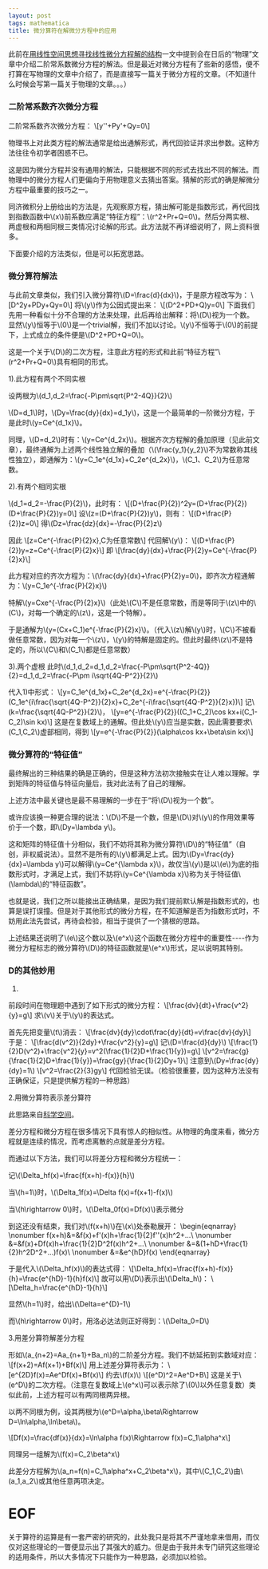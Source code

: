 ```yaml
---
layout: post
tags: mathematica
title: 微分算符在解微分方程中的应用
---
```


此前在[用线性空间思想寻找线性微分方程解的结构](http://freezingsummer.com/2017/11/Linear_space&diffierential_equation/)一文中提到会在日后的“物理”文章中介绍二阶常系数微分方程的解法。但是最近对微分方程有了些新的感悟，便不打算在写物理的文章中介绍了，而是直接写一篇关于微分方程的文章。（不知道什么时候会写第一篇关于物理的文章。。。）

### 二阶常系数齐次微分方程

二阶常系数齐次微分方程：
\\[y\'\'+Py'+Qy=0\\]

物理书上对此类方程的解法通常是给出通解形式，再代回验证并求出参数。这种方法往往令初学者困惑不已。

这是因为微分方程并没有通用的解法，只能根据不同的形式去找出不同的解法。而物理中的微分方程人们更偏向于用物理意义去猜出答案。猜解的形式的确是解微分方程中最重要的技巧之一。

同济微积分上册给出的方法是，先观察原方程，猜出解可能是指数形式，再代回找到指数函数中\\(x\\)前系数应满足“特征方程”：\\(r^2+Pr+Q=0\\)。然后分两实根、两虚根和两相同根三类情况讨论解的形式。此方法就不再详细说明了，网上资料很多。

下面要介绍的方法类似，但是可以拓宽思路。

### 微分算符解法

与此前文章类似，我们引入微分算符\\(D=\frac{d}{dx}\\)，于是原方程改写为：
\\[D^2y+PDy+Qy=0\\]
将\\(y\\)作为公因式提出来：
\\[(D^2+PD+Q)y=0\\]
下面我们先用一种看似十分不合理的方法来处理，此后再给出解释：将\\(D\\)视为一个数。显然\\(y\\)恒等于\\(0\\)是一个trivial解，我们不加以讨论。\\(y\\)不恒等于\\(0\\)的前提下，上式成立的条件便是\\(D^2+PD+Q=0\\)。

这是一个关于\\(D\\)的二次方程，注意此方程的形式和此前“特征方程”\\(r^2+Pr+Q=0\\)具有相同的形式。

1).此方程有两个不同实根

设两根为\\(d_1,d_2=\frac{-P\pm\sqrt{P^2-4Q}}{2}\\)

\\(D=d_1\\)时，\\(Dy=\frac{dy}{dx}=d_1y\\)，这是一个最简单的一阶微分方程，于是此时\\(y=Ce^{d_1x}\\)。

同理，\\(D=d_2\\)时有：\\(y=Ce^{d_2x}\\)。根据齐次方程解的叠加原理（见此前文章），最终通解为上述两个线性独立解的叠加（\\(\frac{y_1}{y_2}\\)不为常数称其线性独立），即通解为：\\(y=C_1e^{d_1x}+C_2e^{d_2x}\\)，\\(C_1、C_2\\)为任意常数。

2).有两个相同实根

\\(d_1=d_2=-\frac{P}{2}\\)，此时有：
\\[(D+\frac{P}{2})^2y=(D+\frac{P}{2})(D+\frac{P}{2})y=0\\]
设\\(z=(D+\frac{P}{2})y\\)，则有：
\\[(D+\frac{P}{2})z=0\\]
得\\(Dz=\frac{dz}{dx}=-\frac{P}{2}z\\)

因此
\\[z=Ce^{-\frac{P}{2}x},C为任意常数\\]
代回解\\(y\\)：
\\[(D+\frac{P}{2})y=z=Ce^{-\frac{P}{2}x}\\]
即
\\[\frac{dy}{dx}+\frac{P}{2}y=Ce^{-\frac{P}{2}x}\\]

此方程对应的齐次方程为：\\(\frac{dy}{dx}+\frac{P}{2}y=0\\)，即齐次方程通解为：\\(y=C_1e^{-\frac{P}{2}x}\\)

特解\\(y=Cxe^{-\frac{P}{2}x}\\)（此处\\(C\\)不是任意常数，而是等同于\\(z\\)中的\\(C\\)，对每一个确定的\\(z\\)，这是一个特解）。

于是通解为\\(y=(Cx+C_1)e^{-\frac{P}{2}x}\\)。（代入\\(z\\)解\\(y\\)时，\\(C\\)不被看做任意常数，因为对每一个\\(z\\)，\\(y\\)的特解是固定的。但此时最终\\(z\\)不是特定的，所以\\(C\\)和\\(C_1\\)都是任意常数）

3).两个虚根
此时\\(d_1,d_2=d_1,d_2=\frac{-P\pm\sqrt{P^2-4Q}}{2}=d_1,d_2=\frac{-P\pm i\sqrt{4Q-P^2}}{2}\\)

代入1)中形式：
\\[y=C_1e^{d_1x}+C_2e^{d_2x}=e^{-\frac{P}{2}}(C_1e^{i\frac{\sqrt{4Q-P^2}}{2}x}+C_2e^{-i\frac{\sqrt{4Q-P^2}}{2}x})\\]
记\\(k=\frac{\sqrt{4Q-P^2}}{2}\\)，
\\[y=e^{-\frac{P}{2}}((C_1+C_2)\cos kx+i(C_1-C_2)\sin kx)\\]
这是在复数域上的通解。但此处\\(y\\)应当是实数，因此需要要求\\(C_1,C_2\\)虚部相同，得到
\\[y=e^{-\frac{P}{2}}(\alpha\cos kx+\beta\sin kx)\\]

### 微分算符的“特征值”

最终解出的三种结果的确是正确的，但是这种方法初次接触实在让人难以理解。学到矩阵的特征值与特征向量后，我对此法有了自己的理解。

上述方法中最关键也是最不易理解的一步在于“将\\(D\\)视为一个数”。

或许应该换一种更合理的说法：\\(D\\)不是一个数，但是\\(D\\)对\\(y\\)的作用效果等价于一个数，即\\(Dy=\lambda y\\)。

这和矩阵的特征值十分相似，我们不妨将其称为微分算符\\(D\\)的“特征值”（自创，非权威说法）。显然不是所有的\\(y\\)都满足上式。因为\\(Dy=\frac{dy}{dx}=\lambda y\\)可以解得\\(y=Ce^{\lambda x}\\)，故仅当\\(y\\)是以\\(e\\)为底的指数形式时，才满足上式，我们不妨将\\(y=Ce^{\lambda x}\\)称为关于特征值\\(\lambda\\)的“特征函数”。

也就是说，我们之所以能接出正确结果，是因为我们提前默认解是指数形式的，也算是误打误撞。但是对于其他形式的微分方程，在不知道解是否为指数形式时，不妨用此法先尝试，再待会检验，相当于提供了一个猜根的思路。

上述结果还说明了\\(e\\)这个数以及\\(e^x\\)这个函数在微分方程中的重要性----作为微分方程标志的微分算符\\(D\\)的特征函数就是\\(e^x\\)形式，足以说明其特别。

### D的其他妙用

1.
前段时间在物理题中遇到了如下形式的微分方程：
\\[\frac{dv}{dt}+\frac{v^2}{y}=g\\]
求\\(v\\)关于\\(y\\)的表达式。

首先先把变量\\(t\\)消去：
\\[\frac{dv}{dy}\cdot\frac{dy}{dt}=v\frac{dv}{dy}\\]
于是：
\\[\frac{d(v^2)}{2dy}+\frac{v^2}{y}=g\\]
记\\(D=\frac{d}{dy}\\)
\\[\frac{1}{2}D(v^2)+\frac{v^2}{y}=v^2(\frac{1}{2}D+\frac{1}{y})=g\\]
\\[v^2=\frac{g}{\frac{1}{2}D+\frac{1}{y}}=\frac{gy}{\frac{1}{2}Dy+1}\\]
注意到\\(Dy=\frac{dy}{dy}=1\\)
\\[v^2=\frac{2}{3}gy\\]
代回检验无误。（检验很重要，因为这种方法没有正确保证，只是提供解方程的一种思路）

2.用微分算符表示差分算符

此思路来自[科学空间](http://spaces.ac.cn/archives/3018/)。

差分方程和微分方程在很多情况下具有惊人的相似性。从物理的角度来看，微分方程就是连续的情况，而考虑离散的点就是差分方程。

而通过以下方法，我们可以将差分方程和微分方程统一：

记\\(\Delta_hf(x)=\frac{f(x+h)-f(x)}{h}\\)

当\\(h=1\\)时，\\(\Delta_1f(x)=\Delta f(x)=f(x+1)-f(x)\\)

当\\(h\rightarrow 0\\)时，\\(\Delta_0f(x)=Df(x)\\)表示微分

到这还没有结束，我们对\\(f(x+h)\\)在\\(x\\)处泰勒展开：
\begin{eqnarray}
\nonumber f(x+h)&=&f(x)+f'(x)h+\frac{1}{2}f\'\'(x)h^2+...\\
\nonumber &=&f(x)+Df(x)h+\frac{1}{2}D^2f(x)h^2+...\\
\nonumber &=&(1+hD+\frac{1}{2}h^2D^2+...)f(x)\\
\nonumber &=&e^{hD}f(x)
\end{eqnarray}

于是代入\\(\Delta_hf(x)\\)的表达式得：
\\[\Delta_hf(x)=\frac{f(x+h)-f(x)}{h}=\frac{e^{hD}-1}{h}f(x)\\]
故可以用\\(D\\)表示出\\(\Delta_h\\)：
\\[\Delta_h=\frac{e^{hD}-1}{h}\\]

显然\\(h=1\\)时，给出\\(\Delta=e^{D}-1\\)

而\\(h\rightarrow 0\\)时，用洛必达法则正好得到：\\(\Delta_0=D\\)

3.用差分算符解差分方程

形如\\(a_{n+2}=Aa_{n+1}+Ba_n\\)的二阶差分方程。我们不妨延拓到实数域对应：
\\[f(x+2)=Af(x+1)+Bf(x)\\]
用上述差分算符表示为：
\\[e^{2D}f(x)=Ae^Df(x)+Bf(x)\\]
约去\\(f(x)\\)
\\[(e^D)^2=Ae^D+B\\]
这是关于\\(e^D\\)的二次方程。（注意在复数域上\\(e^x\\)可以表示除了\\(0\\)以外任意复数）类似此前，上述方程可以有两同根两异根。

以两不同根为例，设其两根为\\(e^D=\alpha,\beta\Rightarrow D=\ln\alpha,\ln\beta\\)。

\\[Df(x)=\frac{df(x)}{dx}=\ln\alpha f(x)\Rightarrow f(x)=C_1\alpha^x\\]

同理另一组解为\\(f(x)=C_2\beta^x\\)

此差分方程解为\\(a_n=f(n)=C_1\alpha^x+C_2\beta^x\\)，其中\\(C_1,C_2\\)由\\(a_1,a_2\\)或其他任意两项决定。

# EOF
关于算符的运算是有一套严密的研究的，此处我只是将其不严谨地拿来借用，而仅仅对这些理论的一瞥便显示出了其强大的威力。但是由于我并未专门研究这些理论的适用条件，所以大多情况下只能作为一种思路，必须加以检验。
